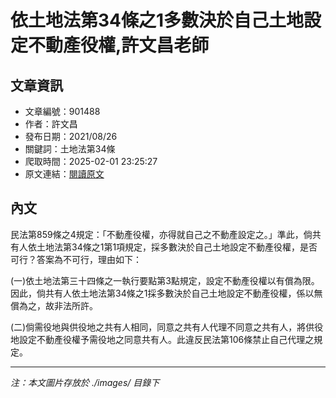 # 依土地法第34條之1多數決於自己土地設定不動產役權,許文昌老師

## 文章資訊
- 文章編號：901488
- 作者：許文昌
- 發布日期：2021/08/26
- 關鍵詞：土地法第34條
- 爬取時間：2025-02-01 23:25:27
- 原文連結：[閱讀原文](https://real-estate.get.com.tw/Columns/detail.aspx?no=901488)

## 內文


民法第859條之4規定：「不動產役權，亦得就自己之不動產設定之。」準此，倘共有人依土地法第34條之1第1項規定，採多數決於自己土地設定不動產役權，是否可行？答案為不可行，理由如下：


(一)依土地法第三十四條之一執行要點第3點規定，設定不動產役權以有償為限。因此，倘共有人依土地法第34條之1採多數決於自己土地設定不動產役權，係以無償為之，故非法所許。


(二)倘需役地與供役地之共有人相同，同意之共有人代理不同意之共有人，將供役地設定不動產役權予需役地之同意共有人。此違反民法第106條禁止自己代理之規定。

---
*注：本文圖片存放於 ./images/ 目錄下*
